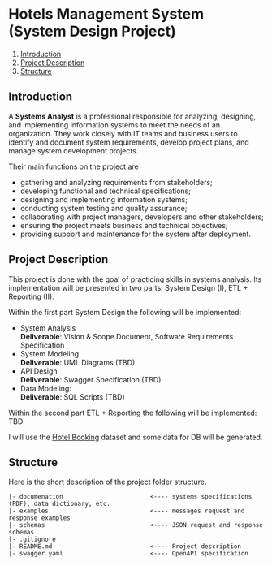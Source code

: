 # Hotels Management System (System Design Project)

1. [Introduction](https://github.com/VictoriaLebedeva/hotel-management-system/blob/main/README.md#introduction)
2. [Project Description](https://github.com/VictoriaLebedeva/hotel-management-system/blob/main/README.md#project-description)
3. [Structure](https://github.com/VictoriaLebedeva/hotel-management-system/blob/main/README.md#structure)

## Introduction

A **Systems Analyst** is a professional responsible for analyzing, designing, and implementing information systems to meet the needs of an organization. They work closely with IT teams and business users to identify and document system requirements, develop project plans, and manage system development projects.

Their main functions on the project are

- gathering and analyzing requirements from stakeholders;
- developing functional and technical specifications;
- designing and implementing information systems;
- conducting system testing and quality assurance;
- collaborating with project managers, developers and other stakeholders;
- ensuring the project meets business and technical objectives;
- providing support and maintenance for the system after deployment.

## Project Description

This project is done with the goal of practicing skills in systems analysis. Its implementation will be presented in two parts: System Design (I), ETL + Reporting (II).

Within the first part System Design the following will be implemented:

- System Analysis  
  **Deliverable**: Vision & Scope Document, Software Requirements Specification
- System Modeling  
  **Deliverable**: UML Diagrams (TBD)
- API Design  
  **Deliverable**: Swagger Specification (TBD)
- Data Modeling:  
  **Deliverable**: SQL Scripts (TBD)

Within the second part ETL + Reporting the following will be implemented:
TBD

I will use the [Hotel Booking](https://www.kaggle.com/datasets/mojtaba142/hotel-booking) dataset and some data for DB will be generated.

## Structure
Here is the short description of the project folder structure.
```
|- documenation                        <---- systems specifications (PDF), data dictionary, etc. 
|- examples                            <---- messages request and response examples
|- schemas                             <---- JSON request and response schemas                
|- .gitignore
|- README.md                           <---- Project description
|- swagger.yaml                        <---- OpenAPI specification  

```
